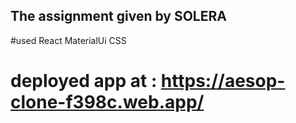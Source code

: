 ## The assignment given by SOLERA 

#used
React
MaterialUi
CSS

# deployed app at : https://aesop-clone-f398c.web.app/

